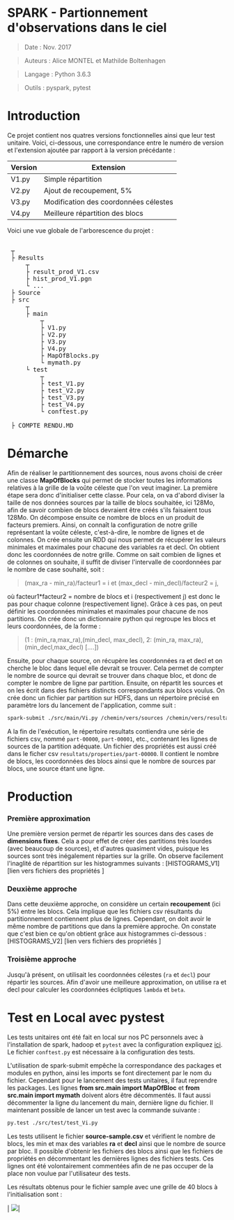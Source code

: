 # SPARK - Partionnement d'observations dans le ciel 

>Date : Nov. 2017 

>Auteurs : Alice MONTEL et Mathilde Boltenhagen

>Langage : Python 3.6.3

>Outils : pyspark, pytest  

# Introduction  

Ce projet contient nos quatres versions fonctionnelles ainsi que leur test unitaire. Voici, ci-dessous, une correspondance entre le numéro de version et l'extension ajoutée par rapport à la version précédante :

| Version | Extension |
| ------- | --------- |
| V1.py   | Simple répartition|
| V2.py   | Ajout de recoupement, 5% |
| V3.py   | Modification des coordonnées célestes |
| V4.py   | Meilleure répartition des blocs |

Voici une vue globale de l'arborescence du projet : 
<pre>  
 ┬  
 ├ Results
     ┬  
     ├ result_prod_V1.csv
     ├ hist_prod_V1.pgn 
     └ ...
 ├ Source 
 ├ src  
     ┬   
     ├ main  
         ┬  
         ├ V1.py
         ├ V2.py
         ├ V3.py
         ├ V4.py
         ├ MapOfBlocks.py
         └ mymath.py
     └ test
         ┬  
         ├ test_V1.py
         ├ test_V2.py
         ├ test_V3.py
         ├ test_V4.py
         └ conftest.py
     
 ├ COMPTE_RENDU.MD
</pre>




# Démarche

Afin de réaliser le partitionnement des sources, nous avons choisi de créer une classe **MapOfBlocks** qui permet de stocker toutes les informations relatives à la grille de la voûte céleste que l'on veut imaginer.
La première étape sera donc d'initialiser cette classe.
Pour cela, on va d'abord diviser la taille de nos données sources par la taille de blocs souhaitée, ici 128Mo, afin de savoir combien de blocs devraient être créés s'ils faisaient tous 128Mo.
On décompose ensuite ce nombre de blocs en un produit de facteurs premiers. Ainsi, on connaît la configuration de notre grille représentant la voûte céleste, c'est-à-dire, le nombre de lignes et de colonnes.
On crée ensuite un RDD qui nous permet de récupérer les valeurs minimales et maximales pour chacune des variables ra et decl. On obtient donc les coordonnées de notre grille. Comme on sait combien de lignes et de colonnes on souhaite, il suffit de diviser l'intervalle de coordonnées par le nombre de case souhaité, soit :
>(max_ra - min_ra)/facteur1 = i et (max_decl - min_decl)/facteur2 = j,

où facteur1*facteur2 = nombre de blocs et i (respectivement j) est donc le pas pour chaque colonne (respectivement ligne).
Grâce à ces pas, on peut définir les coordonnées minimales et maximales pour chacune de nos partitions. 
On crée donc un dictionnaire python qui regroupe les blocs et leurs coordonnées, de la forme :
>(1 : (min_ra,max_ra),(min_decl, max_decl), 2: (min_ra, max_ra), (min_decl,max_decl) [....])

Ensuite, pour chaque source, on récupère les coordonnées ra et decl et on cherche le bloc dans lequel elle devrait se trouver. Cela permet de compter le nombre de source qui devrait se trouver dans chaque bloc, et donc de compter le nombre de ligne par partition. 
Ensuite, on répartit les sources et on les écrit dans des fichiers distincts correspondants aux blocs voulus. 
On crée donc un fichier par partition sur HDFS, dans un répertoire précisé en paramètre lors du lancement de l'application, comme suit : 

```sh
spark-submit ./src/main/Vi.py /chemin/vers/sources /chemin/vers/resultats
```

A la fin de l'exécution, le répertoire resultats contiendra une série de fichiers csv, nommé `part-00000`, `part-00001`, etc., contenant les lignes de sources de la partition adéquate. 
Un fichier des propriétés est aussi créé dans le ficher csv `resultats/properties/part-00000`. Il contient le nombre de blocs, les coordonnées des blocs ainsi que le nombre de sources par blocs, une source étant une ligne.



# Production 

### Première approximation
Une première version permet de répartir les sources dans des cases de **dimensions fixes**. Cela a pour effet de créer des partitions très lourdes (avec beaucoup de sources), et d'autres quasiment vides, puisque les sources sont très inégalement réparties sur la grille. 
On observe facilement l'inaglité de répartition sur les histogrammes suivants : 
[HISTOGRAMS_V1]
[lien vers fichiers des propriétés ]

### Deuxième approche 
Dans cette deuxième approche, on considère un certain **recoupement** (ici 5%) entre les blocs. Cela implique que les fichiers csv résultants du partitionnement contiennent plus de lignes. Cependant, on doit avoir le même nombre de partitions que dans la première approche. 
On constate que c'est bien ce qu'on obtient grâce aux histogrammes ci-dessous : 
[HISTOGRAMS_V2]
[lien vers fichiers des propriétés ]


### Troisième approche
Jusqu'à présent, on utilisait les coordonnées célestes (`ra` et `decl`) pour répartir les sources. Afin d'avoir une meilleure approximation, on utilise ra et decl pour calculer les coordonnées écliptiques `lambda` et `beta`. 


# Test en Local avec pystest 

Les tests unitaires ont été fait en local sur nos PC personnels avec à l'installation de spark, hadoop et `pytest` avec la configuration expliquez [ici](https://github.com/BoltMaud/Pyspark_pytest/blob/master/README.md). Le fichier `conftest.py`
est nécessaire à la configuration des tests. 

L'utilisation de spark-submit empêche la correspondance des packages et modules en python, ainsi les imports se font directement par le nom du fichier. Cependant pour le lancement des tests
unitaires, il faut reprendre les packages. Les lignes **from src.main import MapOfBloc** et  **from src.main import mymath** doivent alors être décommentés. 
Il faut aussi décommenter la ligne du lancement du main, dernière ligne du fichier. Il maintenant possible de lancer un test avec la commande suivante : 

```sh
py.test ./src/test/test_Vi.py
```

Les tests utilisent le fichier **source-sample.csv** et vérifient le nombre de blocs, les min et max des variables **ra** et **decl** ainsi que le nombre de source par bloc.
Il possible d'obtenir les fichiers des blocs ainsi que les fichiers de propriétés en décommentant les dernières lignes des fichiers tests. Ces lignes ont été volontairement commentées afin de ne pas
occuper de la place non voulue par l'utilisateur des tests. 

Les résultats obtenus pour le fichier sample avec une grille de 40 blocs à l'initialisation sont : 

| ![](Results/result_sample_V1.png)|
